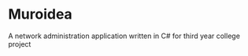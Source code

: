 Muroidea
========

A network administration application written in C# for third year college project
